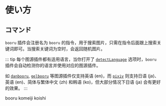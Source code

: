 # 使い方

## コマンド

`booru` 插件会注册名为 `booru` 的指令，用于搜索图片，只需在指令后面跟上搜索关键词即可。当搜索关键词为空时，会返回随机图片。

::: tip
每个图源插件都有适用语言，当你打开了 [`detectLanguage`](./config.md#detectlanguage) 选项时，`booru` 插件会自动检测你的语言并使用对应的图源插件。

如 [`danbooru`](./plugins/danbooru.md), [`gelbooru`](./plugins/gelbooru.md) 等图源插件仅支持英语 (en)，而 [`pixiv`](./plugins/pixiv.md) 则支持日语 (ja)、英语 (en)、简体与繁体中文 (zh) 和韩语 (ko)，但大部分情况下日语 (ja) 会有更好的效果。
:::

<chat-panel>
<chat-message nickname="Alice">booru komeiji koishi</chat-message>
<chat-message nickname="Koishi">
<picture>
  <source srcset="https://pixiv.nl/101250949.jpg" />
  <source srcset="https://pixiv.re/101250949.jpg" />
  <img src="">
</picture>
 <br>
</chat-message>
</chat-panel>
